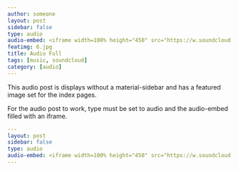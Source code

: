 ```yaml
---
author: someone
layout: post
sidebar: false
type: audio
audio-embed: <iframe width=100% height="450" src="https://w.soundcloud.com/player/?url=https%3A//api.soundcloud.com/tracks/143789807&amp;auto_play=false&amp;hide_related=false&amp;show_comments=true&amp;show_user=true&amp;show_reposts=false&amp;visual=true"></iframe>
featimg: 6.jpg
title: Audio Full
tags: [music, soundcloud]
category: [audio]
---
```

This audio post is displays without a material-sidebar and has a featured image set for the index pages.

For the audio post to work, type must be set to audio and the audio-embed filled with an iframe.

```yml
---
layout: post
sidebar: false
type: audio
audio-embed: <iframe width=100% height="450" src="https://w.soundcloud.com/player/?url=https%3A//api.soundcloud.com/tracks/143789807&amp;auto_play=false&amp;hide_related=false&amp;show_comments=true&amp;show_user=true&amp;show_reposts=false&amp;visual=true"></iframe>
---
```